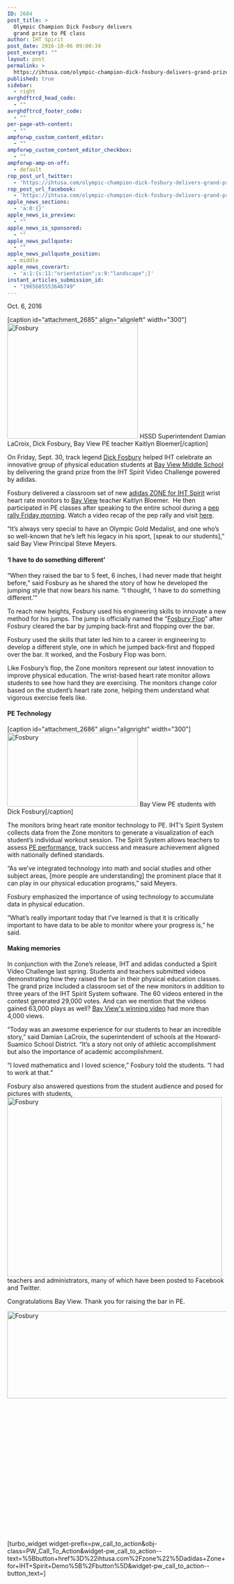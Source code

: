 ```yaml
---
ID: 2684
post_title: >
  Olympic Champion Dick Fosbury delivers
  grand prize to PE class
author: IHT Spirit
post_date: 2016-10-06 09:00:34
post_excerpt: ""
layout: post
permalink: >
  https://ihtusa.com/olympic-champion-dick-fosbury-delivers-grand-prize/
published: true
sidebar:
  - right
avrghdftrcd_head_code:
  - ""
avrghdftrcd_footer_code:
  - ""
per-page-ath-content:
  - ""
ampforwp_custom_content_editor:
  - ""
ampforwp_custom_content_editor_checkbox:
  - ""
ampforwp-amp-on-off:
  - default
rop_post_url_twitter:
  - 'https://ihtusa.com/olympic-champion-dick-fosbury-delivers-grand-prize/?utm_source=ReviveOldPost&utm_medium=social&utm_campaign=ReviveOldPost'
rop_post_url_facebook:
  - 'https://ihtusa.com/olympic-champion-dick-fosbury-delivers-grand-prize/?utm_source=ReviveOldPost&utm_medium=social&utm_campaign=ReviveOldPost'
apple_news_sections:
  - 'a:0:{}'
apple_news_is_preview:
  - ""
apple_news_is_sponsored:
  - ""
apple_news_pullquote:
  - ""
apple_news_pullquote_position:
  - middle
apple_news_coverart:
  - 'a:1:{s:11:"orientation";s:9:"landscape";}'
instant_articles_submission_id:
  - "1965685553646749"
---
```

Oct. 6, 2016

[caption id="attachment_2685" align="alignleft" width="300"]<a href="https://ihtusa.com/wp-content/uploads/2016/10/IMG_3649.jpg"><img class="wp-image-2685 size-medium" src="https://ihtusa.com/wp-content/uploads/2016/10/IMG_3649-300x264.jpg" alt="Fosbury" width="300" height="264" /></a> HSSD Superintendent Damian LaCroix, Dick Fosbury, Bay View PE teacher Kaitlyn Bloemer[/caption]

<span style="font-weight: 400;">On Friday, Sept. 30, track legend </span><a href="http://www.dickfosbury.com/"><span style="font-weight: 400;">Dick Fosbury</span></a><span style="font-weight: 400;"> helped IHT celebrate an innovative group of physical education students at </span><a href="http://wshe.es/pjUC2KId"><span style="font-weight: 400;">Bay View Middle School</span></a><span style="font-weight: 400;"> by delivering the grand prize from the IHT Spirit Video Challenge powered by adidas. </span>

<span style="font-weight: 400;">Fosbury delivered a classroom set of new </span><a href="https://ihtusa.com/zone/"><span style="font-weight: 400;">adidas ZONE for IHT Spirit</span></a><span style="font-weight: 400;"> wrist heart rate monitors to </span><a href="http://bayviewhssd.weebly.com"><span style="font-weight: 400;">Bay View</span></a><span style="font-weight: 400;"> teacher Kaitlyn Bloemer.  He then participated in PE classes after speaking to the entire school during a </span><a href="https://vimeo.com/185596569"><span style="font-weight: 400;">pep rally Friday morning</span></a><span style="font-weight: 400;">. Watch a video recap of the pep rally and visit <a href="https://vimeo.com/185596569" target="_blank" rel="noopener noreferrer">here</a>. </span>

<span style="font-weight: 400;">“It’s always very special to have an Olympic Gold Medalist, and one who’s so well-known that he’s left his legacy in his sport, [speak to our students],” said Bay View Principal Steve Meyers.</span>
<h4><b>‘I have to do something different’</b></h4>
<span style="font-weight: 400;">“When they raised the bar to 5 feet, 6 inches, I had never made that height before,” said Fosbury as he shared the story of how he developed the jumping style that now bears his name. “I thought, ‘I have to do something different.’”</span>

<span style="font-weight: 400;">To reach new heights, Fosbury used his engineering skills to innovate a new method for his jumps. The jump is officially named the “</span><a href="http://www.nytimes.com/packages/html/sports/year_in_sports/10.20.html"><span style="font-weight: 400;">Fosbury Flop</span></a><span style="font-weight: 400;">” after Fosbury cleared the bar by jumping back-first and flopping over the bar. </span>

<span style="font-weight: 400;">Fosbury used the skills that later led him to a career in engineering to develop a different style, one in which he jumped back-first and flopped over the bar. It worked, and the Fosbury Flop was born.</span>

<span style="font-weight: 400;">Like Fosbury’s flop, the Zone monitors represent our latest innovation to improve physical education. The wrist-based heart rate monitor allows students to see how hard they are exercising. The monitors change color based on the student’s heart rate zone, helping them understand what vigorous exercise feels like. </span>
<h4><b>PE Technology</b></h4>
[caption id="attachment_2686" align="alignright" width="300"]<a href="https://ihtusa.com/wp-content/uploads/2016/10/IMG_0717.jpg"><img class="size-medium wp-image-2686" src="https://ihtusa.com/wp-content/uploads/2016/10/IMG_0717-300x169.jpg" alt="Fosbury" width="300" height="169" /></a> Bay View PE students with Dick Fosbury[/caption]

<span style="font-weight: 400;">The monitors bring heart rate monitor technology to PE. IHT’s Spirit System collects data from the Zone monitors to generate a visualization of each student’s individual workout session. The Spirit System allows teachers to assess </span><a href="https://ihtusa.com/spirit-system/"><span style="font-weight: 400;">PE performance</span></a><span style="font-weight: 400;">, track success and measure achievement aligned with nationally defined standards. </span>

<span style="font-weight: 400;">“As we’ve integrated technology into math and social studies and other subject areas, [more people are understanding] the prominent place that it can play in our physical education programs,” said Meyers.  </span>

<span style="font-weight: 400;">Fosbury emphasized the importance of using technology to accumulate data in physical education.</span>

<span style="font-weight: 400;">“What’s really important today that I’ve learned is that it is critically important to have data to be able to monitor where your progress is,” he said. </span>
<h4><b>Making memories</b></h4>
<span style="font-weight: 400;">In conjunction with the Zone’s release, IHT and adidas conducted a Spirit Video Challenge last spring. Students and teachers submitted videos demonstrating how they raised the bar in their physical education classes. The grand prize included a classroom set of the new monitors in addition to three years of the IHT Spirit System software. The 60 videos entered in the contest generated 29,000 votes. And can we mention that the videos gained 63,000 plays as well? <a href="https://www.wishpond.com/lp/1582130/entries/93369800" target="_blank" rel="noopener noreferrer">Bay View's winning video</a> had more than 4,000 views.</span>

<span style="font-weight: 400;">“Today was an awesome experience for our students to hear an incredible story,” said Damian LaCroix, the superintendent of schools at the Howard-Suamico School District. “It’s a story not only of athletic accomplishment but also the importance of academic accomplishment.</span>

<span style="font-weight: 400;">“I loved mathematics and I loved science,” Fosbury told the students. “I had to work at that.”  </span>

<span style="font-weight: 400;">Fosbury also answered questions from the student audience and posed for pictures with students,<a href="https://ihtusa.com/wp-content/uploads/2016/10/Captureabbing.jpg"><img class="wp-image-2688 alignright" src="https://ihtusa.com/wp-content/uploads/2016/10/Captureabbing-300x250.jpg" alt="Fosbury" width="493" height="411" /></a> teachers and administrators, many of which have been posted to Facebook and Twitter.</span>

Congratulations Bay View. Thank you for raising the bar in PE.

<a href="https://ihtusa.com/wp-content/uploads/2016/10/Fosbury1.jpg"><img class="wp-image-2687 alignleft" src="https://ihtusa.com/wp-content/uploads/2016/10/Fosbury1-300x115.jpg" alt="Fosbury" width="522" height="200" /></a>

&nbsp;

&nbsp;

&nbsp;

&nbsp;

&nbsp;

&nbsp;

&nbsp;

&nbsp;

&nbsp;

&nbsp;

[turbo_widget widget-prefix=pw_call_to_action&obj-class=PW_Call_To_Action&widget-pw_call_to_action--text=%5Bbutton+href%3D%22ihtusa.com%2Fzone%22%5Dadidas+Zone+for+IHT+Spirit+Demo%5B%2Fbutton%5D&widget-pw_call_to_action--button_text=]

&nbsp;

&nbsp;

&nbsp;

&nbsp;

&nbsp;

&nbsp;

&nbsp;

&nbsp;

&nbsp;